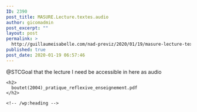```yaml
---
ID: 2390
post_title: MASURE.Lecture.textes.audio
author: gicomadmin
post_excerpt: ""
layout: post
permalink: >
  http://guillaumeisabelle.com/nad-previz/2020/01/19/masure-lecture-textes-audio/
published: true
post_date: 2020-01-19 06:57:46
---
```

<!-- wp:paragraph -->

@STCGoal that the lecture I need be accessible in here as audio

<!-- /wp:paragraph -->

<!-- wp:more -->

<!--more-->

<!-- /wp:more -->

<!-- wp:group -->

<div class="wp-block-group">
  <div class="wp-block-group__inner-container">
    <!-- wp:heading -->
    
    <h2>
      boutet(2004)_pratique_reflexive_enseignement.pdf
    </h2>
    
    <!-- /wp:heading -->
  </div>
</div>

<!-- /wp:group -->